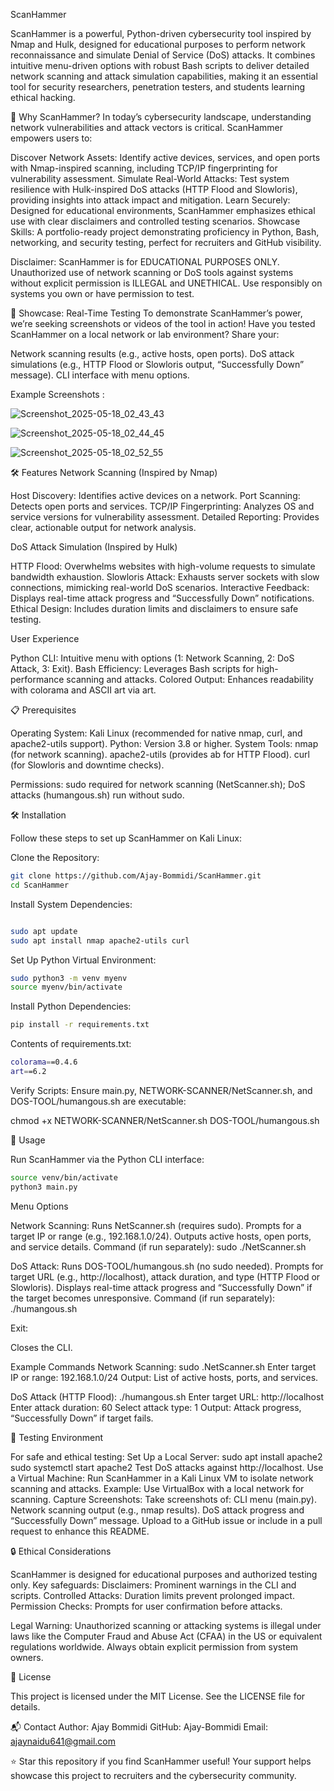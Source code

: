 ScanHammer
 
ScanHammer is a powerful, Python-driven cybersecurity tool inspired by Nmap and Hulk, designed for educational purposes to perform network reconnaissance and simulate Denial of Service (DoS) attacks. It combines intuitive menu-driven options with robust Bash scripts to deliver detailed network scanning and attack simulation capabilities, making it an essential tool for security researchers, penetration testers, and students learning ethical hacking.

🚀 Why ScanHammer?
In today’s cybersecurity landscape, understanding network vulnerabilities and attack vectors is critical. ScanHammer empowers users to:

Discover Network Assets: Identify active devices, services, and open ports with Nmap-inspired scanning, including TCP/IP fingerprinting for vulnerability assessment.
Simulate Real-World Attacks: Test system resilience with Hulk-inspired DoS attacks (HTTP Flood and Slowloris), providing insights into attack impact and mitigation.
Learn Securely: Designed for educational environments, ScanHammer emphasizes ethical use with clear disclaimers and controlled testing scenarios.
Showcase Skills: A portfolio-ready project demonstrating proficiency in Python, Bash, networking, and security testing, perfect for recruiters and GitHub visibility.


Disclaimer: ScanHammer is for EDUCATIONAL PURPOSES ONLY. Unauthorized use of network scanning or DoS tools against systems without explicit permission is ILLEGAL and UNETHICAL. Use responsibly on systems you own or have permission to test.

📸 Showcase: Real-Time Testing
To demonstrate ScanHammer’s power, we’re seeking screenshots or videos of the tool in action! Have you tested ScanHammer on a local network or lab environment? Share your:

Network scanning results (e.g., active hosts, open ports).
DoS attack simulations (e.g., HTTP Flood or Slowloris output, “Successfully Down” message).
CLI interface with menu options.

Example Screenshots :

![Screenshot_2025-05-18_02_43_43](https://github.com/user-attachments/assets/1b37fb48-2863-41f7-b9ef-2b81a6c00a80)

![Screenshot_2025-05-18_02_44_45](https://github.com/user-attachments/assets/23436952-144b-4149-bd9a-e444f104037f)


![Screenshot_2025-05-18_02_52_55](https://github.com/user-attachments/assets/10330ac8-50ae-40a0-b1ef-ab1f099d56ad)

🛠️ Features
Network Scanning (Inspired by Nmap)

Host Discovery: Identifies active devices on a network.
Port Scanning: Detects open ports and services.
TCP/IP Fingerprinting: Analyzes OS and service versions for vulnerability assessment.
Detailed Reporting: Provides clear, actionable output for network analysis.

DoS Attack Simulation (Inspired by Hulk)

HTTP Flood: Overwhelms websites with high-volume requests to simulate bandwidth exhaustion.
Slowloris Attack: Exhausts server sockets with slow connections, mimicking real-world DoS scenarios.
Interactive Feedback: Displays real-time attack progress and “Successfully Down” notifications.
Ethical Design: Includes duration limits and disclaimers to ensure safe testing.

User Experience

Python CLI: Intuitive menu with options (1: Network Scanning, 2: DoS Attack, 3: Exit).
Bash Efficiency: Leverages Bash scripts for high-performance scanning and attacks.
Colored Output: Enhances readability with colorama and ASCII art via art.

📋 Prerequisites

Operating System: Kali Linux (recommended for native nmap, curl, and apache2-utils support).
Python: Version 3.8 or higher.
System Tools:
nmap (for network scanning).
apache2-utils (provides ab for HTTP Flood).
curl (for Slowloris and downtime checks).


Permissions: sudo required for network scanning (NetScanner.sh); DoS attacks (humangous.sh) run without sudo.

🛠️ Installation

Follow these steps to set up ScanHammer on Kali Linux:





Clone the Repository:
```bash
git clone https://github.com/Ajay-Bommidi/ScanHammer.git
cd ScanHammer
```
Install System Dependencies:
```bash

sudo apt update
sudo apt install nmap apache2-utils curl
```


Set Up Python Virtual Environment:
```bash
sudo python3 -m venv myenv
source myenv/bin/activate
```

Install Python Dependencies:
```bash
pip install -r requirements.txt
```
Contents of requirements.txt:
```bash
colorama==0.4.6
art==6.2
```


Verify Scripts: Ensure main.py, NETWORK-SCANNER/NetScanner.sh, and DOS-TOOL/humangous.sh are executable:

chmod +x NETWORK-SCANNER/NetScanner.sh DOS-TOOL/humangous.sh

🚀 Usage

Run ScanHammer via the Python CLI interface:
```bash
source venv/bin/activate
python3 main.py
```
Menu Options

Network Scanning:
Runs NetScanner.sh (requires sudo).
Prompts for a target IP or range (e.g., 192.168.1.0/24).
Outputs active hosts, open ports, and service details.
Command (if run separately):
sudo ./NetScanner.sh



DoS Attack:
Runs DOS-TOOL/humangous.sh (no sudo needed).
Prompts for target URL (e.g., http://localhost), attack duration, and type (HTTP Flood or Slowloris).
Displays real-time attack progress and “Successfully Down” if the target becomes unresponsive.
Command (if run separately):
./humangous.sh

Exit:

Closes the CLI.

Example Commands
Network Scanning:
sudo .NetScanner.sh
Enter target IP or range: 192.168.1.0/24
Output: List of active hosts, ports, and services.

DoS Attack (HTTP Flood):
./humangous.sh
Enter target URL: http://localhost
Enter attack duration: 60
Select attack type: 1
Output: Attack progress, “Successfully Down” if target fails.

🧪 Testing Environment

For safe and ethical testing:
Set Up a Local Server:
sudo apt install apache2
sudo systemctl start apache2
Test DoS attacks against http://localhost.
Use a Virtual Machine:
Run ScanHammer in a Kali Linux VM to isolate network scanning and attacks.
Example: Use VirtualBox with a local network for scanning.
Capture Screenshots:
Take screenshots of:
CLI menu (main.py).
Network scanning output (e.g., nmap results).
DoS attack progress and “Successfully Down” message.
Upload to a GitHub issue or include in a pull request to enhance this README.

🔒 Ethical Considerations

ScanHammer is designed for educational purposes and authorized testing only. Key safeguards:
Disclaimers: Prominent warnings in the CLI and scripts.
Controlled Attacks: Duration limits prevent prolonged impact.
Permission Checks: Prompts for user confirmation before attacks.

Legal Warning: Unauthorized scanning or attacking systems is illegal under laws like the Computer Fraud and Abuse Act (CFAA) in the US or equivalent regulations worldwide. Always obtain explicit permission from system owners.

📄 License

This project is licensed under the MIT License. See the LICENSE file for details.

📬 Contact
Author: Ajay Bommidi
GitHub: Ajay-Bommidi
Email: ajaynaidu641@gmail.com

⭐ Star this repository if you find ScanHammer useful! Your support helps showcase this project to recruiters and the cybersecurity community.
